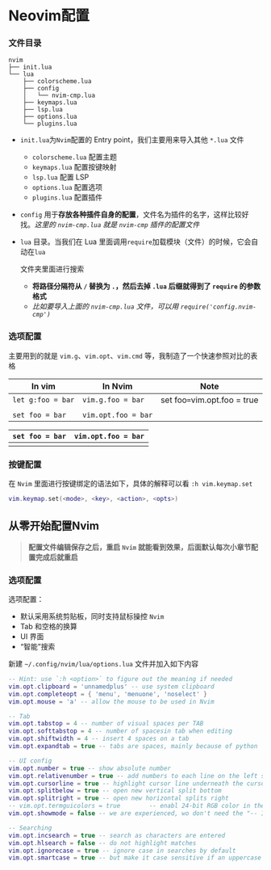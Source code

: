 # Neovim配置

### 文件目录

```shell
nvim
├── init.lua
└── lua
    ├── colorscheme.lua
    ├── config
    │   └── nvim-cmp.lua
    ├── keymaps.lua
    ├── lsp.lua
    ├── options.lua
    └── plugins.lua

```

- `init.lua`为`Nvim`配置的 Entry point，我们主要用来导入其他 `*.lua` 文件
  
  - `colorscheme.lua` 配置主题
  - `keymaps.lua` 配置按键映射
  - `lsp.lua` 配置 LSP
  - `options.lua` 配置选项
  - `plugins.lua` 配置插件

- `config` 用于**存放各种插件自身的配置**，文件名为插件的名字，这样比较好找。*这里的 `nvim-cmp.lua` 就是 `nvim-cmp` 插件的配置文件*

- `lua` 目录。当我们在 Lua 里面调用`require`加载模块（文件）的时候，它会自动在`lua`
  
  文件夹里面进行搜索

  - **将路径分隔符从 `/` 替换为 `.`，然后去掉 `.lua` 后缀就得到了 `require` 的参数格式**
  - *比如要导入上面的 `nvim-cmp.lua` 文件，可以用 `require('config.nvim-cmp')`*

### 选项配置

主要用到的就是 `vim.g`、`vim.opt`、`vim.cmd` 等，我制造了一个快速参照对比的表格

| In vim            | In Nvim             | Note                           |
| ----------------- | ------------------- | ------------------------------ |
| `let g:foo = bar` | `vim.g.foo = bar`   | set foo` = `vim.opt.foo = true |
|                   |                     |                                |
| `set foo = bar`   | `vim.opt.foo = bar` |                                |

| `set foo = bar` | `vim.opt.foo = bar` |
| --------------- | ------------------- |
|                 |                     |

### 按键配置

在 `Nvim` 里面进行按键绑定的语法如下，具体的解释可以看 `:h vim.keymap.set`

```lua
vim.keymap.set(<mode>, <key>, <action>, <opts>)
```

## 从零开始配置Nvim

> **配置文件编辑保存之后，重启 `Nvim` 就能看到效果，后面默认每次小章节配置完成后就重启**

### 选项配置

选项配置：

- 默认采用系统剪贴板，同时支持鼠标操控 `Nvim`
- Tab 和空格的换算
- UI 界面
- “智能”搜索

新建 `~/.config/nvim/lua/options.lua` 文件并加入如下内容

```lua
-- Hint: use `:h <option>` to figure out the meaning if needed
vim.opt.clipboard = 'unnamedplus' -- use system clipboard
vim.opt.completeopt = { 'menu', 'menuone', 'noselect' }
vim.opt.mouse = 'a' -- allow the mouse to be used in Nvim

-- Tab
vim.opt.tabstop = 4 -- number of visual spaces per TAB
vim.opt.softtabstop = 4 -- number of spacesin tab when editing
vim.opt.shiftwidth = 4 -- insert 4 spaces on a tab
vim.opt.expandtab = true -- tabs are spaces, mainly because of python

-- UI config
vim.opt.number = true -- show absolute number
vim.opt.relativenumber = true -- add numbers to each line on the left side
vim.opt.cursorline = true -- highlight cursor line underneath the cursor horizontally
vim.opt.splitbelow = true -- open new vertical split bottom
vim.opt.splitright = true -- open new horizontal splits right
-- vim.opt.termguicolors = true        -- enabl 24-bit RGB color in the TUI
vim.opt.showmode = false -- we are experienced, wo don't need the "-- INSERT --" mode hint

-- Searching
vim.opt.incsearch = true -- search as characters are entered
vim.opt.hlsearch = false -- do not highlight matches
vim.opt.ignorecase = true -- ignore case in searches by default
vim.opt.smartcase = true -- but make it case sensitive if an uppercase is entered

```

